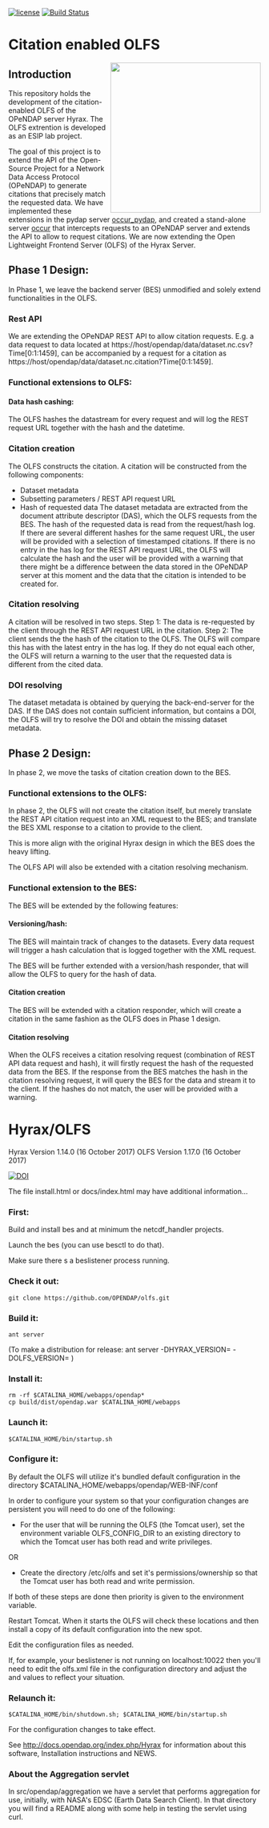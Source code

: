 [![license](https://img.shields.io/github/license/ESIPFed/eskg.svg?maxAge=2592000?style=plastic)](http://www.apache.org/licenses/LICENSE-2.0)
[![Build Status](https://travis-ci.org/ESIPFed/eskg.svg?branch=master)](https://travis-ci.org/ESIPFed/eskg)

# Citation enabled OLFS

<img src="http://www.esipfed.org/sites/default/files/esip-logo.png" align="right" width="300" />

## Introduction
This repository holds the development of the citation-enabled OLFS of the OPeNDAP server Hyrax. The OLFS extrention is developed as an ESIP lab project.  

The goal of this project is to extend the API of the Open-Source Project for a Network Data Access Protocol (OPeNDAP) to generate citations that precisely match the requested data. We have implemented these extensions in the pydap server [occur_pydap](https://github.com/NiklasPhabian/occur_pydap), and created a stand-alone server [occur](https://github.com/NiklasPhabian/occur) that intercepts requests to an OPeNDAP server and extends the API to allow to request citations. We are now extending the Open Lightweight Frontend Server (OLFS) of the Hyrax Server. 

## Phase 1 Design:
In Phase 1, we leave the backend server (BES) unmodified and solely extend functionalities in the OLFS.

### Rest API
We are extending the OPeNDAP REST API to allow citation requests. E.g. a data request to data located at
https://host/opendap/data/dataset.nc.csv?Time[0:1:1459], can be accompanied by a request for a citation as https://host/opendap/data/dataset.nc.citation?Time[0:1:1459].

### Functional extensions to OLFS:
#### Data hash cashing:
The OLFS hashes the datastream for every request and will log the REST request URL together with the hash and the datetime.

### Citation creation
The OLFS constructs the citation. A citation will be constructed from the following components:
* Dataset metadata
* Subsetting parameters / REST API request URL
* Hash of requested data
The dataset metadata are extracted from the document attribute descriptor (DAS), which the OLFS requests from the BES. The hash of the requested data is read from the request/hash log. If there are several different hashes for the same request URL, the user will be provided with a selection of timestamped citations. If there is no entry in the has log for the REST API request URL, the OLFS will calculate the hash and the user will be provided with a warning that there might be a difference between the data stored in the OPeNDAP server at this moment and the data that the citation is intended to be created for.

### Citation resolving
A citation will be resolved in two steps. 
Step 1: The data is re-requested by the client through the REST API request URL in the citation. 
Step 2: The client sends the the hash of the citation to the OLFS. The OLFS will compare this has with the latest entry in the has log. If they do not equal each other, the OLFS will return a warning to the user that the requested data is different from the cited data.

### DOI resolving
The dataset metadata is obtained by querying the back-end-server for the DAS. If the DAS does not contain sufficient information, but contains a DOI, the OLFS will try to resolve the DOI and obtain the missing dataset metadata.

## Phase 2 Design:
In phase 2, we move the tasks of citation creation down to the BES.

### Functional extensions to the OLFS:
In phase 2, the OLFS will not create the citation itself, but merely translate the REST API citation request into an XML request to the BES; and translate the BES XML response to a citation to provide to the client.

This is more align with the original Hyrax design in which the BES does the heavy lifting.

The OLFS API will also be extended with a citation resolving mechanism.

### Functional extension to the BES:
The BES will be extended by the following features:

#### Versioning/hash:
The BES will maintain track of changes to the datasets. Every data request will trigger a hash calculation that is logged together with the XML request.

The BES will be further extended with a version/hash responder, that will allow the OLFS to query for the hash of data.

#### Citation creation
The BES will be extended with a citation responder, which will create a citation in the same fashion as the OLFS does in Phase 1 design.

#### Citation resolving
When the OLFS receives a citation resolving request (combination of REST API data request and hash), it will firstly request the hash of the requested data from the BES. If the response from the BES matches the hash in the citation resolving request, it will query the BES for the data and stream it to the client.
If the hashes do not match, the user will be provided with a warning.



# Hyrax/OLFS

Hyrax Version 1.14.0  (16 October 2017)
OLFS  Version 1.17.0  (16 October 2017)

[![DOI](https://www.zenodo.org/badge/26560831.svg)](https://www.zenodo.org/badge/latestdoi/26560831)

The file install.html or docs/index.html may have additional information...

### First:

Build and install bes and at minimum the netcdf_handler projects.

Launch the bes (you can use besctl to do that). 

Make sure there s a beslistener process running.

### Check it out:

    git clone https://github.com/OPENDAP/olfs.git


### Build it:

    ant server

(To make a distribution for release:  ant server -DHYRAX_VERSION=<num> -DOLFS_VERSION=<num> )

### Install it:

    rm -rf $CATALINA_HOME/webapps/opendap*
    cp build/dist/opendap.war $CATALINA_HOME/webapps

### Launch it:

    $CATALINA_HOME/bin/startup.sh

### Configure it:

By default the OLFS will utilize it's bundled default configuration in the directory
    $CATALINA_HOME/webapps/opendap/WEB-INF/conf

In order to configure your system so that your configuration changes are persistent 
you will need to do one of the following:

* For the user that will be running the OLFS (the Tomcat user), set
the environment variable OLFS_CONFIG_DIR to an existing directory to
which the Tomcat user has both read and write privileges.

OR

* Create the directory /etc/olfs and set it's permissions/ownership so
that the Tomcat user has both read and write permission.

If both of these steps are done then priority is given to the environment variable.

Restart Tomcat. When it starts the OLFS will check these locations and then install a copy of its default configuration into the new spot.

Edit the configuration files as needed.

If, for example, your beslistener is not running on localhost:10022
then you'll need to edit the olfs.xml file in the configuration
directory and adjust the <host> and <port> values to reflect your
situation.

### Relaunch it:

    $CATALINA_HOME/bin/shutdown.sh; $CATALINA_HOME/bin/startup.sh

For the configuration changes to take effect.

See http://docs.opendap.org/index.php/Hyrax for information about this software, Installation
instructions and NEWS.

### About the Aggregation servlet

In src/opendap/aggregation we have a servlet that performs aggregation for use,
initially, with NASA's EDSC (Earth Data Search Client). In that directory you
will find a README along with some help in testing the servlet using curl.
